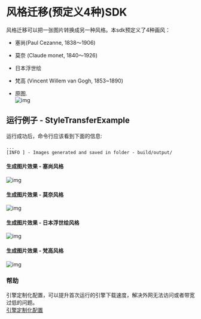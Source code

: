 # 风格迁移(预定义4种)SDK
风格迁移可以把一张图片转换成另一种风格。本sdk预定义了4种画风：
- 塞尚(Paul Cezanne, 1838～1906)
- 莫奈 (Claude monet, 1840～1926)
- 日本浮世绘
- 梵高 (Vincent Willem van Gogh, 1853~1890)


- 原图.       
![img](https://djl-model.oss-cn-hongkong.aliyuncs.com/AIAS/gan_sdks/scenery.jpeg)


## 运行例子 - StyleTransferExample
运行成功后，命令行应该看到下面的信息:
```text
...
[INFO ] - Images generated and saved in folder - build/output/

```

#### 生成图片效果 - 塞尚风格
![img](https://djl-model.oss-cn-hongkong.aliyuncs.com/AIAS/gan_sdks/cezanne.png)

#### 生成图片效果 - 莫奈风格
![img](https://djl-model.oss-cn-hongkong.aliyuncs.com/AIAS/gan_sdks/monet.png)

#### 生成图片效果 - 日本浮世绘风格
![img](https://djl-model.oss-cn-hongkong.aliyuncs.com/AIAS/gan_sdks/ukiyoe.png)

#### 生成图片效果 - 梵高风格
![img](https://djl-model.oss-cn-hongkong.aliyuncs.com/AIAS/gan_sdks/vangogh.png)


### 帮助 
引擎定制化配置，可以提升首次运行的引擎下载速度，解决外网无法访问或者带宽过低的问题。         
[引擎定制化配置](http://aias.top/engine_cpu.html)